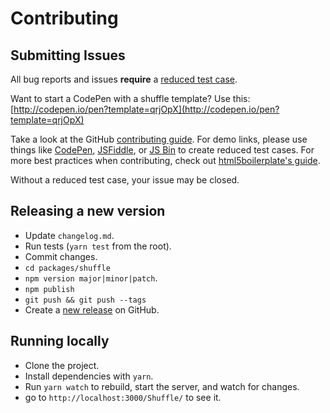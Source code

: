 # Contributing

## Submitting Issues

All bug reports and issues **require** a [reduced test case](https://css-tricks.com/reduced-test-cases/).

Want to start a CodePen with a shuffle template? Use this: [http://codepen.io/pen?template=qrjOpX](http://codepen.io/pen?template=qrjOpX)

Take a look at the GitHub [contributing guide](https://guides.github.com/activities/contributing-to-open-source/index.html). For demo links, please use things like [CodePen](http://codepen.io/), [JSFiddle](https://jsfiddle.net/), or [JS Bin](https://jsbin.com/) to create reduced test cases. For more best practices when contributing, check out [html5boilerplate's guide](https://github.com/h5bp/html5-boilerplate/blob/master/CONTRIBUTING.md).

Without a reduced test case, your issue may be closed.

## Releasing a new version

- Update `changelog.md`.
- Run tests (`yarn test` from the root).
- Commit changes.
- `cd packages/shuffle`
- `npm version major|minor|patch`.
- `npm publish`
- `git push && git push --tags`
- Create a [new release](https://github.com/Vestride/Shuffle/releases/new) on GitHub.

## Running locally

- Clone the project.
- Install dependencies with `yarn`.
- Run `yarn watch` to rebuild, start the server, and watch for changes.
- go to `http://localhost:3000/Shuffle/` to see it.
